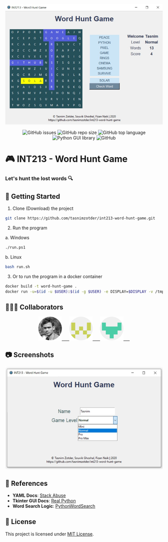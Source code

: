 ![image](assets/game_play.jpg)

<p align="center">
    <img alt="GitHub issues" src="https://img.shields.io/github/issues/tasnimzotder/int213-word-hunt-game?style=flat-square">
    <img alt="GitHub repo size" src="https://img.shields.io/github/repo-size/tasnimzotder/int213-word-hunt-game?style=flat-square">
    <img alt="GitHub top language" src="https://img.shields.io/github/languages/top/tasnimzotder/int213-word-hunt-game?style=flat-square" />
    <img alt="Python GUI library" src="https://img.shields.io/badge/GUI-Tkinter-blue?style=flat-square" / >
    <img alt="GitHub" src="https://img.shields.io/github/license/tasnimzotder/int213-word-hunt-game?style=flat-square">
</p>

# 🎮 INT213 - Word Hunt Game

### Let's hunt the lost words 🔍

## 🎉 Getting Started

1. Clone (Download) the project

```bash
git clone https://github.com/tasnimzotder/int213-word-hunt-game.git
```

2. Run the program

a. Windows

```bash
./run.ps1
```

b. Linux

```bash
bash run.sh
```

3. Or to run the program in a docker container

```bash
docker build -t word-hunt-game .
docker run -u=$(id -u $USER):$(id -g $USER) -e DISPLAY=$DISPLAY -v /tmp/.X11-unix:/tmp/.X11-unix:rw --rm word-hunt-game
```

## 🧑‍🤝‍🧑 Collaborators

<p align="center">
    <a href="https://github.com/tasnimzotder">
        <img alt="Tasnim Zotder" src="assets/tasnim.png"  height="75"/>
        &nbsp&nbsp&nbsp&nbsp
    </a>
    <a href="https://github.com/Souvik-Ghosal">
        <img alt="Tasnim Zotder" src="assets/souvik.png"  height="75"/>
        &nbsp&nbsp&nbsp&nbsp
    </a>
    <a href="https://github.com/fizannaik">
        <img alt="Tasnim Zotder" src="assets/fizan.png"  height="75"/>
        &nbsp&nbsp&nbsp&nbsp
    </a>
<p>

## 📷 Screenshots

![game setup](assets/game_setup.jpg)

## 📃 References

- **YAML Docs**: [Stack Abuse](https://stackabuse.com/reading-and-writing-yaml-to-a-file-in-python/)
- **Tkinter GUI Docs**: [Real Python](https://realpython.com/python-gui-tkinter/)
- **Word Search Logic**: [PythonWordSearch](https://github.com/SpartanApple/PythonWordSearch)

## 📝 License

This project is licensed under [MIT License](LICENSE).
